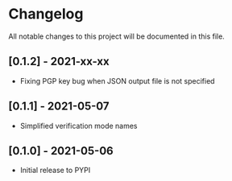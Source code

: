 # Changelog
All notable changes to this project will be documented in this file.

## [0.1.2] - 2021-xx-xx
- Fixing PGP key bug when JSON output file is not specified

## [0.1.1] - 2021-05-07
- Simplified verification mode names

## [0.1.0] - 2021-05-06
- Initial release to PYPI